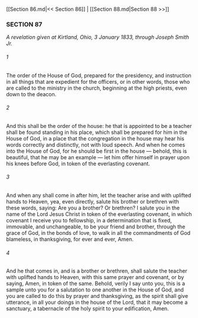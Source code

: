 [[Section 86.md|<< Section 86]]  |  [[Section 88.md|Section 88 >>]]

### SECTION 87

*A revelation given at Kirtland, Ohio, 3 January 1833, through Joseph Smith Jr.*

###### 1
The order of the House of God, prepared for the presidency, and instruction in all things that are expedient for the officers, or in other words, those who are called to the ministry in the church, beginning at the high priests, even down to the deacon.

###### 2
And this shall be the order of the house: he that is appointed to be a teacher shall be found standing in his place, which shall be prepared for him in the House of God, in a place that the congregation in the house may hear his words correctly and distinctly, not with loud speech. And when he comes into the House of God, for he should be first in the house — behold, this is beautiful, that he may be an example — let him offer himself in prayer upon his knees before God, in token of the everlasting covenant.

###### 3
And when any shall come in after him, let the teacher arise and with uplifted hands to Heaven, yea, even directly, salute his brother or brethren with these words, saying: Are you a brother? Or brethren? I salute you in the name of the Lord Jesus Christ in token of the everlasting covenant, in which covenant I receive you to fellowship, in a determination that is fixed, immovable, and unchangeable, to be your friend and brother, through the grace of God, in the bonds of love, to walk in all the commandments of God blameless, in thanksgiving, for ever and ever, Amen.

###### 4
And he that comes in, and is a brother or brethren, shall salute the teacher with uplifted hands to Heaven, with this same prayer and covenant, or by saying, Amen, in token of the same. Behold, verily I say unto you, this is a sample unto you for a salutation to one another in the House of God, and you are called to do this by prayer and thanksgiving, as the spirit shall give utterance, in all your doings in the house of the Lord, that it may become a sanctuary, a tabernacle of the holy spirit to your edification, Amen.